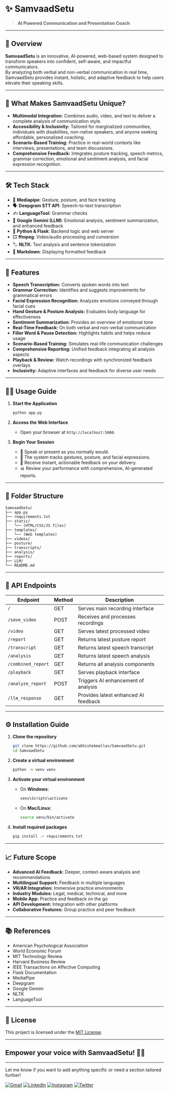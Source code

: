 # ✨ SamvaadSetu

> **AI Powered Communication and Presentation Coach**

---

## 🚀 Overview

**SamvaadSetu** is an innovative, AI-powered, web-based system designed to transform speakers into confident, self-aware, and impactful communicators.  
By analyzing both verbal and non-verbal communication in real time, SamvaadSetu provides instant, holistic, and adaptive feedback to help users elevate their speaking skills.

---

## 🎯 What Makes SamvaadSetu Unique?

- **Multimodal Integration:** Combines audio, video, and text to deliver a complete analysis of communication style.
- **Accessibility & Inclusivity:** Tailored for marginalized communities, individuals with disabilities, non-native speakers, and anyone seeking affordable, personalized coaching.
- **Scenario-Based Training:** Practice in real-world contexts like interviews, presentations, and team discussions.
- **Comprehensive Feedback:** Integrates posture tracking, speech metrics, grammar correction, emotional and sentiment analysis, and facial expression recognition.

---

## 🛠️ Tech Stack

- 🤖 **Mediapipe**: Gesture, posture, and face tracking
- 🗣️ **Deepgram STT API**: Speech-to-text transcription
- ✍️ **LanguageTool**: Grammar checks
- 🧠 **Google Gemini (LLM)**: Emotional analysis, sentiment summarization, and enhanced feedback
- 🐍 **Python & Flask**: Backend logic and web server
- 🎞️ **ffmpeg**: Video/audio processing and conversion
- 🏷️ **NLTK**: Text analysis and sentence tokenization
- 📄 **Markdown**: Displaying formatted feedback

---

## 🎉 Features

- **Speech Transcription:** Converts spoken words into text
- **Grammar Correction:** Identifies and suggests improvements for grammatical errors
- **Facial Expression Recognition:** Analyzes emotions conveyed through facial cues
- **Hand Gesture & Posture Analysis:** Evaluates body language for effectiveness
- **Sentiment Summarization:** Provides an overview of emotional tone
- **Real-Time Feedback:** On both verbal and non-verbal communication
- **Filler Word & Pause Detection:** Highlights habits and helps reduce usage
- **Scenario-Based Training:** Simulates real-life communication challenges
- **Comprehensive Reporting:** Unified feedback integrating all analysis aspects
- **Playback & Review:** Watch recordings with synchronized feedback overlays
- **Inclusivity:** Adaptive interfaces and feedback for diverse user needs

---

## 🧑‍💻 Usage Guide

1. **Start the Application**
   
   ```bash
   python app.py
   ```

2. **Access the Web Interface**
   
   - Open your browser at `http://localhost:5000`.

3. **Begin Your Session**
   
   - 🎤 Speak or present as you normally would.
   - 👀 The system tracks gestures, posture, and facial expressions.
   - 📝 Receive instant, actionable feedback on your delivery.
   - 📊 Review your performance with comprehensive, AI-generated reports.

---

## 📂 Folder Structure

```
SamvaadSetu/
├── app.py
├── requirements.txt
├── static/
│   └── (HTML/CSS/JS files)
├── templates/
│   └── (Web templates)
├── videos/
├── posture/
├── transcripts/
├── analysis/
├── reports/
├── LLM/
└── README.md
```

---

## 🔗 API Endpoints

| Endpoint           | Method | Description                          |
| ------------------ | ------ | ------------------------------------ |
| `/`                | GET    | Serves main recording interface      |
| `/save_video`      | POST   | Receives and processes recordings    |
| `/video`           | GET    | Serves latest processed video        |
| `/report`          | GET    | Returns latest posture report        |
| `/transcript`      | GET    | Returns latest speech transcript     |
| `/analysis`        | GET    | Returns latest speech analysis       |
| `/combined_report` | GET    | Returns all analysis components      |
| `/playback`        | GET    | Serves playback interface            |
| `/analyze_report`  | POST   | Triggers AI enhancement of analysis  |
| `/llm_response`    | GET    | Provides latest enhanced AI feedback |

---

## ⚙️ Installation Guide

1. **Clone the repository**
   
   ```bash
   git clone https://github.com/abhishekmallav/SamvaadSetu.git
   cd SamvaadSetu
   ```

2. **Create a virtual environment**
   
   ```bash
   python -m venv venv
   ```

3. **Activate your virtual environment**
   
   - On **Windows**:
     
     ```bash
     venv\Scripts\activate
     ```
   
   - On **Mac/Linux**:
     
     ```bash
     source venv/bin/activate
     ```

4. **Install required packages**
   
   ```bash
   pip install -r requirements.txt
   ```

---

## 📈 Future Scope

- **Advanced AI Feedback:** Deeper, context-aware analysis and recommendations
- **Multilingual Support:** Feedback in multiple languages
- **VR/AR Integration:** Immersive practice environments
- **Industry Modules:** Legal, medical, technical, and more
- **Mobile App:** Practice and feedback on the go
- **API Development:** Integration with other platforms
- **Collaborative Features:** Group practice and peer feedback

---

## 📚 References

- American Psychological Association 
- World Economic Forum
- MIT Technology Review
- Harvard Business Review
- IEEE Transactions on Affective Computing
- Flask Documentation
- MediaPipe
- Deepgram
- Google Gemini
- NLTK
- LanguageTool

---

## 📝 License

This project is licensed under the [MIT License](LICENSE).

---

## **Empower your voice with SamvaadSetu!** 🎤✨

---

Let me know if you want to add anything specific or need a section tailored further!

[![Gmail](https://img.shields.io/badge/Gmail-D14836?style=for-the-badge&logo=gmail&logoColor=white)](mailto:abhimallav1439@gmail.com?subject=Hello%20There&body=Just%20wanted%20to%20say%20hi!)
[![LinkedIn](https://img.shields.io/badge/LinkedIn-0077B5?style=for-the-badge&logo=linkedin&logoColor=white)](https://www.linkedin.com/in/abhishekmallav)
[![Instagram](https://img.shields.io/badge/Instagram-E4405F?style=for-the-badge&logo=instagram&logoColor=white)](https://www.instagram.com/abhishekmallav)
[![Twitter](https://img.shields.io/badge/Twitter-1DA1F2?style=for-the-badge&logo=twitter&logoColor=white)](https://www.x.com/abhishekmallav)



